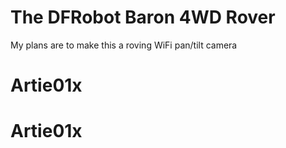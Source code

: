 The DFRobot Baron 4WD Rover
===========================

My plans are to make this a roving WiFi pan/tilt camera
# Artie01x
# Artie01x
